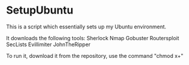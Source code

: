 # SetupUbuntu
This is a script which essentially sets up my Ubuntu environment.

It downloads the following tools:
  Sherlock
  Nmap
  Gobuster
  Routersploit
  SecLists
  Evillimiter
  JohnTheRipper

To run it, download it from the repository, use the command "chmod x+"
